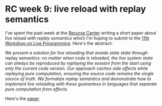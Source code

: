 # RC week 9: live reload with replay semantics

I've spent the past week at the [Recurse Center](https://www.recurse.com/) writing a short paper about _live reload with replay semantics_ which I'm hoping to submit to the [11th Workshop on Live Programming](https://liveprog.org/). Here's the abstract:

_We present a solution for live reloading that avoids stale state through_ replay semantics: _no matter when code is reloaded, the live system state can always be reproduced by replaying the session from the start using only the current code version. Our approach caches side effects while replaying pure computation, ensuring the source code remains the single source of truth. We formalize replay semantics and demonstrate how to implement live reloading with these guarantees in languages that separate pure computation from effects._

Here's the [paper](../papers/live-reload-with-replay-semantics.pdf).
